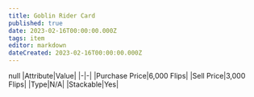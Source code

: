 ```yaml
---
title: Goblin Rider Card
published: true
date: 2023-02-16T00:00:00.000Z
tags: item
editor: markdown
dateCreated: 2023-02-16T00:00:00.000Z
---
```


null
|Attribute|Value|
|-|-|
|Purchase Price|6,000 Flips|
|Sell Price|3,000 Flips|
|Type|N/A|
|Stackable|Yes|

